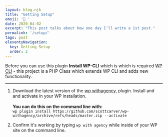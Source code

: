 ```yaml
---
layout: blog.njk
title: "Getting Setup"
emoji: '🧰 '
date: 2020-04-02
excerpt: "This post talks about how one day I'll write a 1st post."
permalink: '/setup/'
tags: post
eleventyNavigation:
  key: Getting Setup
  order: 2
---
```


Before you can use this plugin **Install WP-CLI** which is which is required  [WP CLI](https://wp-cli.org/) - this project is a PHP Class which extends WP CLI and adds new functionality.

---

1. Download the latest version of the [wp withagency](https://github.com/scottcarver/wp-withagency), plugin. Install and and activate in your WP installation.
\
\
**You can do this on the command line with:** <br />`wp plugin install https://github.com/scottcarver/wp-withagency/archive/refs/heads/master.zip --activate`

2. Confirm it's working by typing `wp with agency` while inside of your WP site on the command line.
